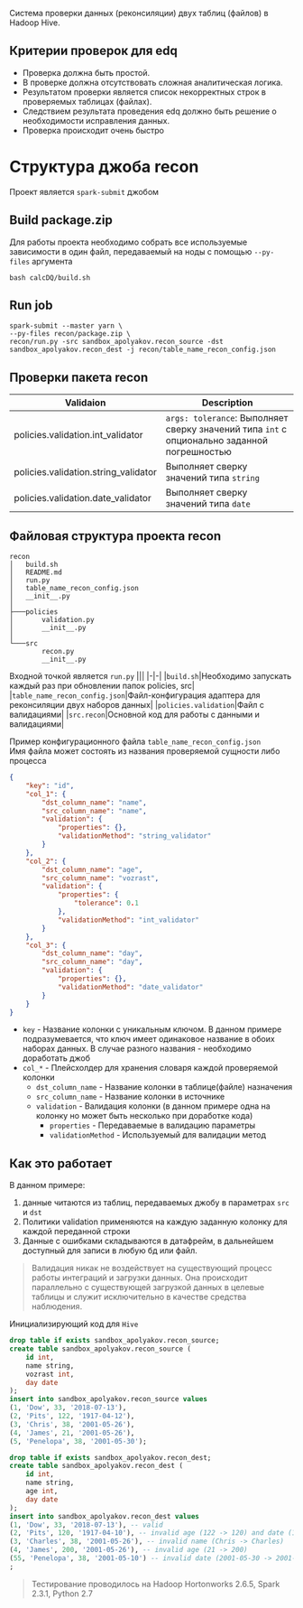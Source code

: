 Система проверки данных (реконсиляции) двух таблиц (файлов) в Hadoop Hive.

## Критерии проверок для edq
- Проверка должна быть простой.
- В проверке должна отсутствовать сложная аналитическая логика.
- Результатом проверки является список некорректных строк в проверяемых таблицах (файлах).
- Следствием результата проведения edq должно быть решение о необходимости исправления данных.
- Проверка происходит очень быстро


# Структура джоба __recon__<br>
Проект является `spark-submit` джобом

## Build package.zip
Для работы проекта необходимо собрать все используемые зависимости в один файл, передаваемый на ноды с помощью `--py-files` аргумента
```shell
bash calcDQ/build.sh
```
 
## Run job
```shell
spark-submit --master yarn \
--py-files recon/package.zip \
recon/run.py -src sandbox_apolyakov.recon_source -dst sandbox_apolyakov.recon_dest -j recon/table_name_recon_config.json
```


## Проверки пакета recon
|Validaion|Description|
|-|-|
|policies.validation.int_validator|`args: tolerance`: Выполняет сверку значений типа `int` с опционально заданной погрешностью|
|policies.validation.string_validator|Выполняет сверку значений типа `string`|
|policies.validation.date_validator|Выполняет сверку значений типа `date`|


## Файловая структура проекта recon
```
recon
│   build.sh
│   README.md
│   run.py
│   table_name_recon_config.json
│   __init__.py
│
├───policies
│       validation.py
│       __init__.py
│
└───src
        recon.py
        __init__.py
```

Входной точкой является `run.py`
|||
|-|-|
|`build.sh`|Необходимо запускать каждый раз при обновлении папок policies, src|
|`table_name_recon_config.json`|Файл-конфигурация адаптера для реконсиляции двух наборов данных|
|`policies.validation`|Файл с валидациями|
|`src.recon`|Основной код для работы с данными и валидациями|

Пример конфигурационного файла `table_name_recon_config.json`<br>
Имя файла может состоять из названия проверяемой сущности либо процесса

```json
{
    "key": "id",
    "col_1": {
        "dst_column_name": "name",
        "src_column_name": "name",
        "validation": {
            "properties": {},
            "validationMethod": "string_validator"
        }
    },
    "col_2": {
        "dst_column_name": "age",
        "src_column_name": "vozrast",
        "validation": {
            "properties": {
                "tolerance": 0.1
            },
            "validationMethod": "int_validator"
        }
    },
    "col_3": {
        "dst_column_name": "day",
        "src_column_name": "day",
        "validation": {
            "properties": {},
            "validationMethod": "date_validator"
        }
    }
}
```

- `key` - Название колонки с уникальным ключом. В данном примере подразумевается, что ключ имеет одинаковое название в обоих наборах данных. В случае разного названия - необходимо доработать джоб
- `col_*` - Плейсхолдер для хранения словаря каждой проверяемой колонки
    - `dst_column_name` - Название колонки в таблице(файле) назначения
    - `src_column_name` - Название колонки в источнике
    - `validation` - Валидация колонки (в данном примере одна на колонку но может быть несколько при доработке кода)
        - `properties` - Передаваемые в валидацию параметры
        - `validationMethod` - Используемый для валидации метод


## Как это работает
В данном примере:
1. данные читаются из таблиц, передаваемых джобу в параметрах `src` и `dst`
1. Политики validation применяются на каждую заданную колонку для каждой переданной строки
1. Данные с ошибками складываются в датафрейм, в дальнейшем доступный для записи в любую бд или файл.


> Валидация никак не воздействует на существующий процесс работы интеграций и загрузки данных. Она происходит параллельно с существующей загрузкой данных в целевые таблицы и служит исключительно в качестве средства наблюдения.

Инициализирующий код для `Hive`
```sql
drop table if exists sandbox_apolyakov.recon_source;
create table sandbox_apolyakov.recon_source (
    id int,
	name string,
  	vozrast int,
  	day date
);
insert into sandbox_apolyakov.recon_source values
(1, 'Dow', 33, '2018-07-13'),
(2, 'Pits', 122, '1917-04-12'), 
(3, 'Chris', 38, '2001-05-26'), 
(4, 'James', 21, '2001-05-26'), 
(5, 'Penelopa', 38, '2001-05-30');

drop table if exists sandbox_apolyakov.recon_dest;
create table sandbox_apolyakov.recon_dest (
    id int,
	name string,
  	age int,
  	day date
);
insert into sandbox_apolyakov.recon_dest values
(1, 'Dow', 33, '2018-07-13'), -- valid
(2, 'Pits', 120, '1917-04-10'), -- invalid age (122 -> 120) and date (1917-04-12 -> 1917-04-10)
(3, 'Charles', 38, '2001-05-26'), -- invalid name (Chris -> Charles)
(4, 'James', 200, '2001-05-26'), -- invalid age (21 -> 200)
(55, 'Penelopa', 38, '2001-05-10') -- invalid date (2001-05-30 -> 2001-05-10) and Index
;
```

>Тестирование проводилось на Hadoop Hortonworks 2.6.5, Spark 2.3.1, Python 2.7